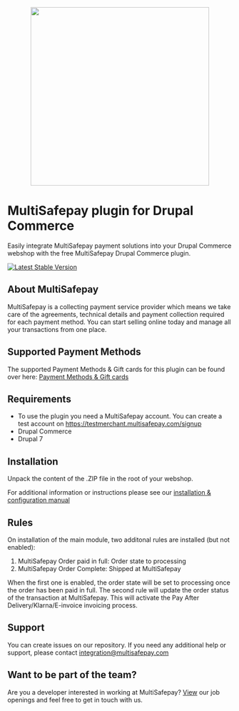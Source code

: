 <p align="center">
  <img src="https://www.multisafepay.com/img/multisafepaylogo.svg" width="400px" position="center">
</p>

# MultiSafepay plugin for Drupal Commerce

Easily integrate MultiSafepay payment solutions into your Drupal Commerce webshop with the free MultiSafepay Drupal Commerce plugin.

[![Latest Stable Version](https://img.shields.io/github/release/multisafepay/Drupal-Commerce.svg)](https://github.com/MultiSafepay/Drupal-Commerce/releases)

## About MultiSafepay
MultiSafepay is a collecting payment service provider which means we take care of the agreements, technical details and payment collection required for each payment method. You can start selling online today and manage all your transactions from one place.
## Supported Payment Methods
The supported Payment Methods & Gift cards for this plugin can be found over here: [Payment Methods & Gift cards](https://docs.multisafepay.com/plugins/drupal7/faq/#available-payment-methods-in-drupal7)

## Requirements
- To use the plugin you need a MultiSafepay account. You can create a test account on https://testmerchant.multisafepay.com/signup
- Drupal Commerce
- Drupal 7

## Installation
Unpack the content of the .ZIP file in the root of your webshop.

For additional information or instructions please see our [installation & configuration manual](https://docs.multisafepay.com/plugins/drupal7/manual/)

## Rules
On installation of the main module, two additonal rules are installed (but not enabled):

1. MultiSafepay Order paid in full: Order state to processing
2. MultiSafepay Order Complete: Shipped at MultiSafepay

When the first one is enabled, the order state will be set to processing once the order has been paid in full. The second rule will update the order status of the transaction at MultiSafepay. This will activate the Pay After Delivery/Klarna/E-invoice invoicing process.
 
## Support
You can create issues on our repository. If you need any additional help or support, please contact <a href="mailto:integration@multisafepay.com">integration@multisafepay.com</a>

## Want to be part of the team?
Are you a developer interested in working at MultiSafepay? [View](https://www.multisafepay.com/careers/#jobopenings) our job openings and feel free to get in touch with us.
